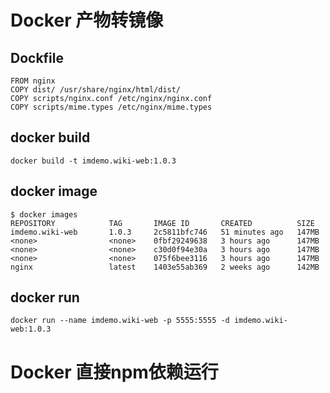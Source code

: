# Docker 产物转镜像
## Dockfile
```text
FROM nginx
COPY dist/ /usr/share/nginx/html/dist/
COPY scripts/nginx.conf /etc/nginx/nginx.conf
COPY scripts/mime.types /etc/nginx/mime.types
```

## docker build
```text
docker build -t imdemo.wiki-web:1.0.3 
```

## docker image
```text
$ docker images
REPOSITORY            TAG       IMAGE ID       CREATED          SIZE
imdemo.wiki-web       1.0.3     2c5811bfc746   51 minutes ago   147MB
<none>                <none>    0fbf29249638   3 hours ago      147MB
<none>                <none>    c30d0f94e30a   3 hours ago      147MB
<none>                <none>    075f6bee3116   3 hours ago      147MB
nginx                 latest    1403e55ab369   2 weeks ago      142MB
```

## docker run
```text
docker run --name imdemo.wiki-web -p 5555:5555 -d imdemo.wiki-web:1.0.3
```

# Docker 直接npm依赖运行

